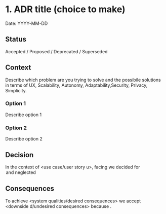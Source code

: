 # 1. ADR title (choice to make)

Date: YYYY-MM-DD

## Status

Accepted / Proposed / Deprecated / Superseded

## Context

Describe which problem are you trying to solve and the possibile
solutions in terms of UX, Scalability, Autonomy, Adaptability,Security,
Privacy, Simplicity.

### Option 1

Describe option 1

### Option 2

Describe option 2

## Decision

In the context of <use case/user story u>, facing <concern c> we decided for <option o> and neglected <other options>

## Consequences

To achieve <system qualities/desired consequences>
we accept <downside d/undesired consequences>
because <additional rationale>.
